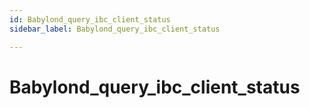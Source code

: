 ```yaml
---
id: Babylond_query_ibc_client_status
sidebar_label: Babylond_query_ibc_client_status

---
```


# Babylond_query_ibc_client_status